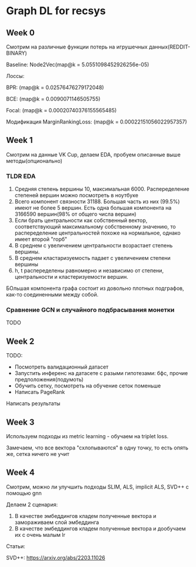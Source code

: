 # Graph DL for recsys

## Week 0

Смотрим на различные функции потерь на игрушечных данных(REDDIT-BINARY)

Baseline: Node2Vec(map@k = 5.0551098452926256e-05)

Лоссы:

BPR: (map@k = 0.02576476279172048)

BCE: (map@k = 0.0090071146505755)

Focal: (map@k = 0.00020740376155565485)

Модификация MarginRankingLoss: (map@k = 0.00022151056022957357)

## Week 1

Смотрим на данные VK Cup, делаем EDA, пробуем описанные выше методы(опционально)

### TLDR EDA

1. Средняя степень вершины 10, максимальная 6000. Распеределение степеней вершин можно посмотреть в ноутбуке
2. Всего компонент связности 31188. Большая часть из них (99.5%) имеют не более 5 вершин. Есть одна большая компонента на 3166590 вершин(98% от общего числа вершин)
3. Если брать центральности как собственный вектор, соответствующий максимальному собственному значению, то распеределение центральностей похоже на нормальное, однако имеет второй "горб"
4. В среднем с увеличением центральности возрастает степень вершины.
5. В среднем кластаризуемость падает с увеличением степени вершины
6. h, t распеределены равномерно и независимо от степени, центральности и кластеризуемости вершин.

БОльшая компонента графа состоит из довольно плотных подграфов, как-то соединенными между собой. 

### Сравнение GCN и случайного подбрасывания монетки 

TODO


## Week 2

TODO:
- Посмотреть валидационный датасет
- Запустить инференс на датасете с разыми гипотезами: бфс, прочие предположения(подумоть)
- Обучить сетку, посмотреть на обучение сеток поменьше
- Написать PageRank

Написать результаты

## Week 3

Используем подходы из metric learning - обучаем на triplet loss.

Замечаем, что все вектора "схлопываются" в одну точку, то есть опять же, сетка ничего не учит


## Week 4

Смотрим, можно ли улучшить подходы SLIM, ALS, implicit ALS, SVD++ с помощью gnn

Делаем 2 сценария: 
1. В качестве эмбеддингов кладем полученные вектора и замораживаем слой эмбеддинга
2. В качестве эмбеддингов кладем полученные вектора и дообучаем их с очень малым lr

Статьи:

SVD++: https://arxiv.org/abs/2203.11026

